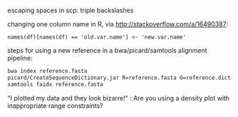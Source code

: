 escaping spaces in scp: triple backslashes

changing one column name in R, via http://stackoverflow.com/a/16490387: 

`names(df)[names(df) == 'old.var.name'] <- 'new.var.name'`

steps for using a new reference in a bwa/picard/samtools alignment pipeline:
```bash
bwa index reference.fasta
picard/CreateSequenceDictionary.jar R=reference.fasta O=reference.dict
samtools faidx reference.fasta
```

"I plotted my data and they look bizarre!" : Are you using a density plot with inappropriate range constraints?
